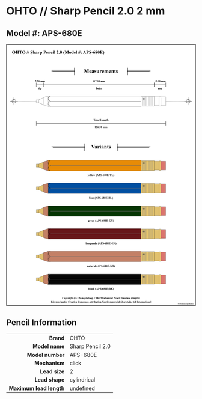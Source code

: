 # OHTO // Sharp Pencil 2.0 2 mm

## Model #: APS-680E

<img src="./sharp-pencil-aps-680e-2.0-grouped.png">

## Pencil Information

|     |     |
| ---: | :--- |
| **Brand** | OHTO |
| **Model name** | Sharp Pencil 2.0 |
| **Model number** | APS-680E |
| **Mechanism** | click |
| **Lead size** | 2 |
| **Lead shape** | cylindrical |
| **Maximum lead length** | undefined |
